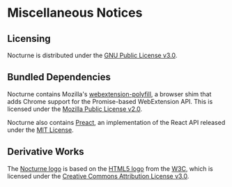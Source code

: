 # Miscellaneous Notices

## Licensing

Nocturne is distributed under the [GNU Public License v3.0][0].


## Bundled Dependencies

Nocturne contains Mozilla's [webextension-polyfill][1], a browser shim that adds
Chrome  support for the Promise-based  WebExtension API.  This is licensed under
the [Mozilla Public License v2.0][2].

Nocturne also contains [Preact][3],  an implementation of the React API released
under the [MIT License][4].


## Derivative Works

The [Nocturne logo][5] is based on the [HTML5 logo][6] from the [W3C][7],  which
is licensed under the [Creative Commons Attribution License v3.0][8].


[0]: https://github.com/xavierholt/nocturne/blob/master/LICENSE
[1]: https://github.com/mozilla/webextension-polyfill
[2]: https://github.com/mozilla/webextension-polyfill/blob/master/LICENSE
[3]: https://github.com/developit/preact
[4]: https://github.com/developit/preact/blob/master/LICENSE
[5]: https://github.com/xavierholt/nocturne/blob/master/dist/img/icon.svg
[6]: https://www.w3.org/html/logo/
[7]: https://www.w3.org/
[8]: https://creativecommons.org/licenses/by/3.0/
